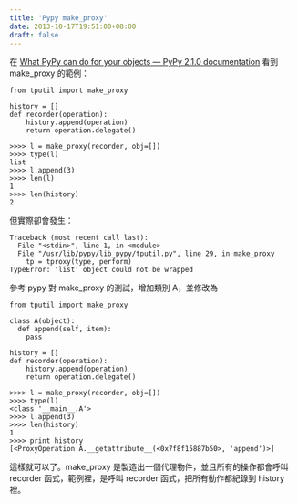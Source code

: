 ```yaml
---
title: 'Pypy make_proxy'
date: 2013-10-17T19:51:00+08:00
draft: false
---
```

在 [What PyPy can do for your objects — PyPy 2.1.0 documentation](http://pypy.readthedocs.org/en/latest/objspace-proxies.html "What PyPy can do for your objects — PyPy 2.1.0 documentation") 看到 make_proxy 的範例：
```
from tputil import make_proxy

history = []
def recorder(operation):
    history.append(operation)
    return operation.delegate()

>>>> l = make_proxy(recorder, obj=[])
>>>> type(l)
list
>>>> l.append(3)
>>>> len(l)
1
>>>> len(history)
2
```

但實際卻會發生：
```
Traceback (most recent call last):
  File "<stdin>", line 1, in <module>
  File "/usr/lib/pypy/lib_pypy/tputil.py", line 29, in make_proxy
    tp = tproxy(type, perform)
TypeError: 'list' object could not be wrapped
```

參考 pypy 對 make_proxy 的測試，增加類別 A，並修改為
```
from tputil import make_proxy

class A(object):
  def append(self, item):
    pass

history = []
def recorder(operation):
    history.append(operation)
    return operation.delegate()

>>>> l = make_proxy(recorder, obj=[])
>>>> type(l)
<class '__main__.A'>
>>>> l.append(3)
>>>> len(history)
1
>>>> print history
[<ProxyOperation A.__getattribute__(<0x7f8f15887b50>, 'append')>]
```

這樣就可以了。make_proxy 是製造出一個代理物件，並且所有的操作都會呼叫 recorder 函式，範例裡，是呼叫 recorder 函式，把所有動作都紀錄到 history 裡。